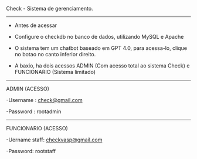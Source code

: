 Check - Sistema de gerenciamento. 
____________________________________________________________________________________________________________
- Antes de acessar

- Configure o checkdb no banco de dados, utilizando MySQL e Apache
- O sistema tem um chatbot baseado em GPT 4.0, para acessa-lo, clique no botao no canto inferior direito.
- A baxio, ha dois acessos ADMIN (Com acesso total ao sistema Check) e FUNCIONARIO (Sistema limitado)
____________________________________________________________________________________________________________
ADMIN (ACESSO)

-Username : check@gmail.com

-Password : rootadmin
____________________________________________________________________________________________________________
FUNCIONARIO (ACESSO)

-Uername staff: checkvasp@gmail.com

-Password: rootstaff

